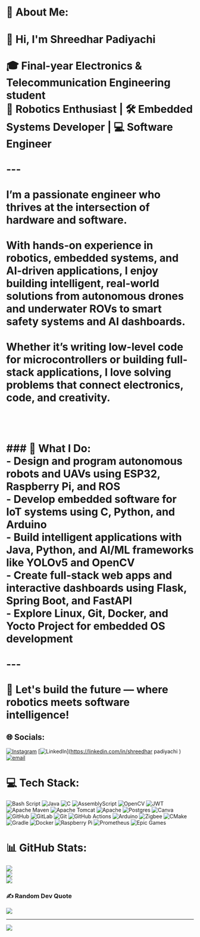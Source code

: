 # 💫 About Me:
# 👋 Hi, I'm Shreedhar Padiyachi<br><br>🎓 Final-year Electronics & Telecommunication Engineering student  <br>🤖 Robotics Enthusiast | 🛠️ Embedded Systems Developer | 💻 Software Engineer  <br><br>---<br><br>I’m a passionate engineer who thrives at the intersection of **hardware** and **software**.<br><br>With hands-on experience in **robotics**, **embedded systems**, and **AI-driven applications**, I enjoy building intelligent, real-world solutions  from autonomous drones and underwater ROVs to smart safety systems and AI dashboards.<br><br>Whether it’s writing low-level code for microcontrollers or building full-stack applications, I love solving problems that connect **electronics, code, and creativity**.<br><br><br><br>### 🌟 What I Do:<br>- Design and program **autonomous robots and UAVs** using ESP32, Raspberry Pi, and ROS<br>- Develop **embedded software** for IoT systems using C, Python, and Arduino<br>- Build **intelligent applications** with Java, Python, and AI/ML frameworks like YOLOv5 and OpenCV<br>- Create full-stack web apps and interactive dashboards using **Flask**, **Spring Boot**, and **FastAPI**<br>- Explore **Linux, Git, Docker**, and **Yocto Project** for embedded OS development<br><br>---<br><br>📌 Let's build the future — where robotics meets software intelligence!<br>


## 🌐 Socials:
[![Instagram](https://img.shields.io/badge/Instagram-%23E4405F.svg?logo=Instagram&logoColor=white)](https://instagram.com/shreedharpadiyachi) [![LinkedIn](https://img.shields.io/badge/LinkedIn-%230077B5.svg?logo=linkedin&logoColor=white)](https://linkedin.com/in/shreedhar padiyachi  ) [![email](https://img.shields.io/badge/Email-D14836?logo=gmail&logoColor=white)](mailto:padiyachishreedhar@gmail.com) 

# 💻 Tech Stack:
![Bash Script](https://img.shields.io/badge/bash_script-%23121011.svg?style=for-the-badge&logo=gnu-bash&logoColor=white) ![Java](https://img.shields.io/badge/java-%23ED8B00.svg?style=for-the-badge&logo=openjdk&logoColor=white) ![C](https://img.shields.io/badge/c-%2300599C.svg?style=for-the-badge&logo=c&logoColor=white) ![AssemblyScript](https://img.shields.io/badge/assembly%20script-%23000000.svg?style=for-the-badge&logo=assemblyscript&logoColor=white) ![OpenCV](https://img.shields.io/badge/opencv-%23white.svg?style=for-the-badge&logo=opencv&logoColor=white) ![JWT](https://img.shields.io/badge/JWT-black?style=for-the-badge&logo=JSON%20web%20tokens) ![Apache Maven](https://img.shields.io/badge/Apache%20Maven-C71A36?style=for-the-badge&logo=Apache%20Maven&logoColor=white) ![Apache Tomcat](https://img.shields.io/badge/apache%20tomcat-%23F8DC75.svg?style=for-the-badge&logo=apache-tomcat&logoColor=black) ![Apache](https://img.shields.io/badge/apache-%23D42029.svg?style=for-the-badge&logo=apache&logoColor=white) ![Postgres](https://img.shields.io/badge/postgres-%23316192.svg?style=for-the-badge&logo=postgresql&logoColor=white) ![Canva](https://img.shields.io/badge/Canva-%2300C4CC.svg?style=for-the-badge&logo=Canva&logoColor=white) ![GitHub](https://img.shields.io/badge/github-%23121011.svg?style=for-the-badge&logo=github&logoColor=white) ![GitLab](https://img.shields.io/badge/gitlab-%23181717.svg?style=for-the-badge&logo=gitlab&logoColor=white) ![Git](https://img.shields.io/badge/git-%23F05033.svg?style=for-the-badge&logo=git&logoColor=white) ![GitHub Actions](https://img.shields.io/badge/github%20actions-%232671E5.svg?style=for-the-badge&logo=githubactions&logoColor=white) ![Arduino](https://img.shields.io/badge/-Arduino-00979D?style=for-the-badge&logo=Arduino&logoColor=white) ![Zigbee](https://img.shields.io/badge/zigbee-%23EB0443.svg?style=for-the-badge&logo=zigbee&logoColor=white) ![CMake](https://img.shields.io/badge/CMake-%23008FBA.svg?style=for-the-badge&logo=cmake&logoColor=white) ![Gradle](https://img.shields.io/badge/Gradle-02303A.svg?style=for-the-badge&logo=Gradle&logoColor=white) ![Docker](https://img.shields.io/badge/docker-%230db7ed.svg?style=for-the-badge&logo=docker&logoColor=white) ![Raspberry Pi](https://img.shields.io/badge/-Raspberry_Pi-C51A4A?style=for-the-badge&logo=Raspberry-Pi) ![Prometheus](https://img.shields.io/badge/Prometheus-E6522C?style=for-the-badge&logo=Prometheus&logoColor=white) ![Epic Games](https://img.shields.io/badge/epicgames-%23313131.svg?style=for-the-badge&logo=epicgames&logoColor=white)
# 📊 GitHub Stats:
![](https://github-readme-stats.vercel.app/api?username=Shreedhar5&theme=dark&hide_border=false&include_all_commits=true&count_private=true)<br/>
![](https://nirzak-streak-stats.vercel.app/?user=Shreedhar5&theme=dark&hide_border=false)<br/>
![](https://github-readme-stats.vercel.app/api/top-langs/?username=Shreedhar5&theme=dark&hide_border=false&include_all_commits=true&count_private=true&layout=compact)

### ✍️ Random Dev Quote
![](https://quotes-github-readme.vercel.app/api?type=horizontal&theme=radical)

---
[![](https://visitcount.itsvg.in/api?id=Shreedhar5&icon=0&color=0)](https://visitcount.itsvg.in)

<!-- Proudly created with GPRM ( https://gprm.itsvg.in ) -->
